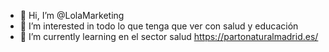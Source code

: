 - 👋 Hi, I’m @LolaMarketing
- 👀 I’m interested in todo lo que tenga que ver con salud y educación
- 🌱 I’m currently learning en el sector salud
https://partonaturalmadrid.es/
<!---
LolaMarketing/LolaMarketing is a ✨ special ✨ repository because its `README.md` (this file) appears on your GitHub profile.
You can click the Preview link to take a look at your changes.
--->
